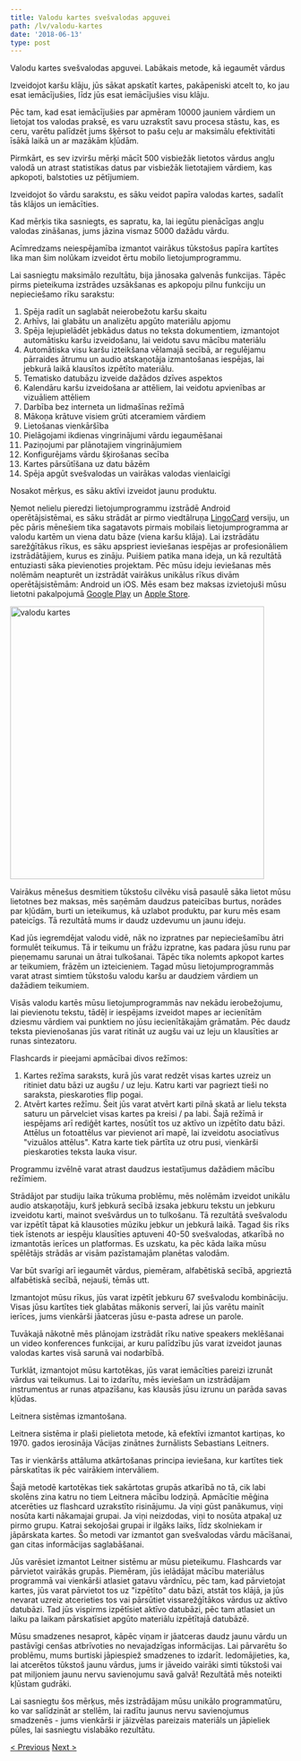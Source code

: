 ```yaml
---
title: Valodu kartes svešvalodas apguvei
path: /lv/valodu-kartes
date: '2018-06-13'
type: post
---
```


Valodu kartes svešvalodas apguvei. Labākais metode, kā iegaumēt vārdus

Izveidojot karšu klāju, jūs sākat apskatīt kartes, pakāpeniski atcelt to, ko jau esat iemācījušies, līdz jūs esat iemācījušies visu klāju.

Pēc tam, kad esat iemācījušies par apmēram 10000 jauniem vārdiem un lietojat tos valodas praksē, es varu uzrakstīt savu procesa stāstu, kas, es ceru, varētu palīdzēt jums šķērsot to pašu ceļu ar maksimālu efektivitāti īsākā laikā un ar mazākām kļūdām.

Pirmkārt, es sev izviršu mērķi mācīt 500 visbiežāk lietotos vārdus angļu valodā un atrast statistikas datus par visbiežāk lietotajiem vārdiem, kas apkopoti, balstoties uz pētījumiem.

Izveidojot šo vārdu sarakstu, es sāku veidot papīra valodas kartes, sadalīt tās klājos un iemācīties.

Kad mērķis tika sasniegts, es sapratu, ka, lai iegūtu pienācīgas angļu valodas zināšanas, jums jāzina vismaz 5000 dažādu vārdu.

Acīmredzams neiespējamība izmantot vairākus tūkstošus papīra kartītes lika man šim nolūkam izveidot ērtu mobilo lietojumprogrammu.

Lai sasniegtu maksimālo rezultātu, bija jānosaka galvenās funkcijas. Tāpēc pirms pieteikuma izstrādes uzsākšanas es apkopoju pilnu funkciju un nepieciešamo rīku sarakstu:

1. Spēja radīt un saglabāt neierobežotu karšu skaitu
2. Arhīvs, lai glabātu un analizētu apgūto materiālu apjomu
3. Spēja lejupielādēt jebkādus datus no teksta dokumentiem, izmantojot automātisku karšu izveidošanu, lai veidotu savu mācību materiālu
4. Automātiska visu karšu izteikšana vēlamajā secībā, ar regulējamu pārraides ātrumu un audio atskaņotāja izmantošanas iespējas, lai jebkurā laikā klausītos izpētīto materiālu.
5. Tematisko datubāzu izveide dažādos dzīves aspektos
6. Kalendāru karšu izveidošana ar attēliem, lai veidotu apvienības ar vizuāliem attēliem
7. Darbība bez interneta un lidmašīnas režīmā
8. Mākoņa krātuve visiem grūti atceramiem vārdiem
9. Lietošanas vienkāršība
10. Pielāgojami ikdienas vingrinājumi vārdu iegaumēšanai
11. Paziņojumi par plānotajiem vingrinājumiem
12. Konfigurējams vārdu šķirošanas secība
13. Kartes pārsūtīšana uz datu bāzēm
14. Spēja apgūt svešvalodas un vairākas valodas vienlaicīgi

Nosakot mērķus, es sāku aktīvi izveidot jaunu produktu.

Ņemot nelielu pieredzi lietojumprogrammu izstrādē Android operētājsistēmai, es sāku strādāt ar pirmo viedtālruņa <a href="https://lingocard.com" target="_blank" rel="noopener">LingoCard</a> versiju, un pēc pāris mēnešiem tika sagatavots pirmais mobilais lietojumprogramma ar valodu kartēm un viena datu bāze (viena karšu klāja). Lai izstrādātu sarežģītākus rīkus, es sāku apspriest ieviešanas iespējas ar profesionāliem izstrādātājiem, kurus es zināju. Puišiem patika mana ideja, un kā rezultātā entuziasti sāka pievienoties projektam. Pēc mūsu ideju ieviešanas mēs nolēmām neapturēt un izstrādāt vairākus unikālus rīkus divām operētājsistēmām: Android un iOS. Mēs esam bez maksas izvietojuši mūsu lietotni pakalpojumā <a href="https://play.google.com/store/apps/details?id=com.lingocard.lingocard" target="_blank" rel="noopener">Google Play</a> un <a href="https://itunes.apple.com/us/app/lingocard/id1217076835?mt=8" target="_blank" rel="noopener">Apple Store</a>.

<img class="aligncenter wp-image-7109" src="../images/2018/05/LingoCard-play.png" alt="valodu kartes" width="453" height="487" />

Vairākus mēnešus desmitiem tūkstošu cilvēku visā pasaulē sāka lietot mūsu lietotnes bez maksas, mēs saņēmām daudzus pateicības burtus, norādes par kļūdām, burti un ieteikumus, kā uzlabot produktu, par kuru mēs esam pateicīgs. Tā rezultātā mums ir daudz uzdevumu un jaunu ideju.

Kad jūs iegremdējat valodu vidē, nāk no izpratnes par nepieciešamību ātri formulēt teikumus. Tā ir teikumu un frāžu izpratne, kas padara jūsu runu par pieņemamu sarunai un ātrai tulkošanai. Tāpēc tika nolemts apkopot kartes ar teikumiem, frāzēm un izteicieniem. Tagad mūsu lietojumprogrammās varat atrast simtiem tūkstošu valodu karšu ar daudziem vārdiem un dažādiem teikumiem.

Visās valodu kartēs mūsu lietojumprogrammās nav nekādu ierobežojumu, lai pievienotu tekstu, tādēļ ir iespējams izveidot mapes ar iecienītām dziesmu vārdiem vai punktiem no jūsu iecienītākajām grāmatām. Pēc daudz teksta pievienošanas jūs varat ritināt uz augšu vai uz leju un klausīties ar runas sintezatoru.

Flashcards ir pieejami apmācībai divos režīmos:

1. Kartes režīma saraksts, kurā jūs varat redzēt visas kartes uzreiz un ritiniet datu bāzi uz augšu / uz leju. Katru karti var pagriezt tieši no saraksta, pieskaroties flip pogai.
2. Atvērt kartes režīmu. Šeit jūs varat atvērt karti pilnā skatā ar lielu teksta saturu un pārvelciet visas kartes pa kreisi / pa labi. Šajā režīmā ir iespējams arī rediģēt kartes, nosūtīt tos uz aktīvo un izpētīto datu bāzi. Attēlus un fotoattēlus var pievienot arī mapē, lai izveidotu asociatīvus "vizuālos attēlus". Katra karte tiek pārtīta uz otru pusi, vienkārši pieskaroties teksta lauka visur.

Programmu izvēlnē varat atrast daudzus iestatījumus dažādiem mācību režīmiem.

Strādājot par studiju laika trūkuma problēmu, mēs nolēmām izveidot unikālu audio atskaņotāju, kurš jebkurā secībā izsaka jebkuru tekstu un jebkuru izveidotu karti, mainot svešvārdus un to tulkošanu. Tā rezultātā svešvalodu var izpētīt tāpat kā klausoties mūziku jebkur un jebkurā laikā. Tagad šis rīks tiek īstenots ar iespēju klausīties aptuveni 40-50 svešvalodas, atkarībā no izmantotās ierīces un platformas. Es uzskatu, ka pēc kāda laika mūsu spēlētājs strādās ar visām pazīstamajām planētas valodām.

Var būt svarīgi arī iegaumēt vārdus, piemēram, alfabētiskā secībā, apgrieztā alfabētiskā secībā, nejauši, tēmās utt.

Izmantojot mūsu rīkus, jūs varat izpētīt jebkuru 67 svešvalodu kombināciju. Visas jūsu kartītes tiek glabātas mākonis serverī, lai jūs varētu mainīt ierīces, jums vienkārši jāatceras jūsu e-pasta adrese un parole.

Tuvākajā nākotnē mēs plānojam izstrādāt rīku native speakers meklēšanai un video konferences funkcijai, ar kuru palīdzību jūs varat izveidot jaunas valodas kartes visā sarunā vai nodarbībā.

Turklāt, izmantojot mūsu kartotēkas, jūs varat iemācīties pareizi izrunāt vārdus vai teikumus. Lai to izdarītu, mēs ieviešam un izstrādājam instrumentus ar runas atpazīšanu, kas klausās jūsu izrunu un parāda savas kļūdas.

Leitnera sistēmas izmantošana.

Leitnera sistēma ir plaši pielietota metode, kā efektīvi izmantot kartiņas, ko 1970. gados ierosināja Vācijas zinātnes žurnālists Sebastians Leitners.

Tas ir vienkāršs attāluma atkārtošanas principa ieviešana, kur kartītes tiek pārskatītas ik pēc vairākiem intervāliem.

Šajā metodē kartotēkas tiek sakārtotas grupās atkarībā no tā, cik labi skolēns zina katru no tiem Leitnera mācību lodziņā. Apmācītie mēģina atcerēties uz flashcard uzrakstīto risinājumu. Ja viņi gūst panākumus, viņi nosūta karti nākamajai grupai. Ja viņi neizdodas, viņi to nosūta atpakaļ uz pirmo grupu. Katrai sekojošai grupai ir ilgāks laiks, līdz skolniekam ir jāpārskata kartes. Šo metodi var izmantot gan svešvalodas vārdu mācīšanai, gan citas informācijas saglabāšanai.

Jūs varēsiet izmantot Leitner sistēmu ar mūsu pieteikumu. Flashcards var pārvietot vairākās grupās. Piemēram, jūs ielādājat mācību materiālus programmā vai vienkārši atlasiet gatavu vārdnīcu, pēc tam, kad pārvietojat kartes, jūs varat pārvietot tos uz "izpētīto" datu bāzi, atstāt tos klājā, ja jūs nevarat uzreiz atcerieties tos vai pārsūtiet vissarežģītākos vārdus uz aktīvo datubāzi. Tad jūs vispirms izpētīsiet aktīvo datubāzi, pēc tam atlasiet un laiku pa laikam pārskatīsiet apgūto materiālu izpētītajā datubāzē.

Mūsu smadzenes nesaprot, kāpēc viņam ir jāatceras daudz jaunu vārdu un pastāvīgi cenšas atbrīvoties no nevajadzīgas informācijas. Lai pārvarētu šo problēmu, mums burtiski jāpiespiež smadzenes to izdarīt. Iedomājieties, ka, lai atcerētos tūkstoš jaunu vārdus, jums ir jāveido vairāki simti tūkstoši vai pat miljoniem jaunu nervu savienojumu savā galvā! Rezultātā mēs noteikti kļūstam gudrāki.

Lai sasniegtu šos mērķus, mēs izstrādājam mūsu unikālo programmatūru, ko var salīdzināt ar stellēm, lai radītu jaunus nervu savienojumus smadzenēs - jums vienkārši ir jāizvēlas pareizais materiāls un jāpieliek pūles, lai sasniegtu vislabāko rezultātu.

<a href="/lv/ka-atri-apgut-anglu-valodu">< Previous</a> <a href="/lv/ka-uzlabot-vardnicu">Next ></a>